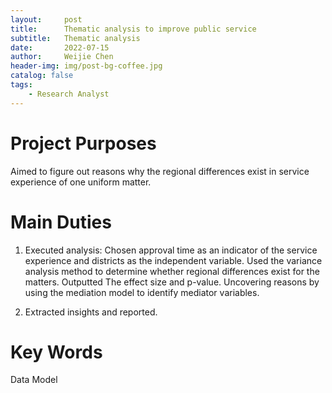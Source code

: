 ```yaml
---
layout:     post
title:      Thematic analysis to improve public service
subtitle:   Thematic analysis
date:       2022-07-15
author:     Weijie Chen
header-img: img/post-bg-coffee.jpg
catalog: false
tags:
    - Research Analyst
---
```

# Project Purposes

Aimed to figure out reasons why the regional differences  exist in service experience of one uniform matter.

# Main Duties

1. Executed analysis: Chosen approval time as an indicator of the service experience and districts as the independent variable. Used the variance analysis method to determine whether regional differences exist for the matters. Outputted The effect size and p-value. Uncovering reasons by using the mediation model to identify mediator variables.

2. Extracted insights and reported.

# Key Words

Data Model
